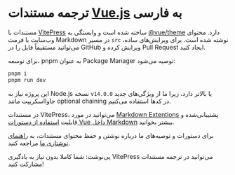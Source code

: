 # ترجمه مستندات [Vue.js](vuejs.org) به فارسی

مستندات با [VitePress](https://github.com/vuejs/vitepress) ساخته شده است و وابستگی به [@vue/theme](https://github.com/vuejs/vue-theme) دارد. محتوای وب‌سایت با فرمت Markdown در مسیر `src` نوشته شده است. برای ویرایش‌های ساده، می‌توانید مستقیماً فایل را در GitHub ویرایش کرده و Pull Request ایجاد کنید.

برای توسعه، pnpm به عنوان Package Manager توصیه می‌شود:
```bash
pnpm i
pnpm run dev
```

این پروژه نیاز به Node.js نسخه `v14.0.0` یا بالاتر دارد، زیرا ما از ویژگی‌های جدید جاوااسکریپت مانند optional chaining در کدها استفاده می‌کنیم.

در مستندات VitePress، می‌توانید در مورد [Markdown Extentions](https://vitepress.dev/guide/markdown) پشتیبانی‌شده و قابلیت [استفاده از دستورات Vue داخل Markdown](https://vitepress.dev/guide/using-vue) بیشتر بخوانید.

برای دستورات و توصیه‌های ما درباره نوشتن و حفظ محتوای مستندات، به [راهنمای نوشتاری ما](https://github.com/vuejs/docs/blob/main/.github/contributing/writing-guide.md) مراجعه کنید.

پی‌نوشت: شما کاملا بدون نیاز به یادگیری VitePress می‌توانید در ترجمه مستندات مشارکت کنید!
